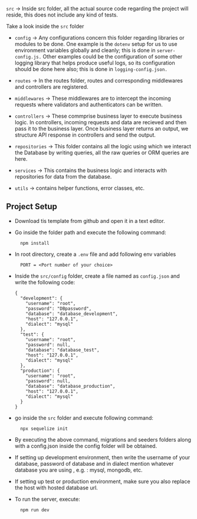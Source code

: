 `src` -> Inside src folder, all the actual source code regarding the project will reside, this does not include any kind of tests.

Take a look inside the `src` folder

- `config` -> Any configurations concern this folder regarding libraries or modules to be done. One example is the `dotenv` setup for us to use environment variables globally and cleanly; this is done in `server-config.js.` Other examples could be the configuration of some other logging library that helps produce useful logs, so its configuration should be done here also; this is done in `logging-config.json.`

- `routes` -> In the routes folder, routes and corresponding middlewares and controllers are registered.

- `middlewares` -> These middlewares are to intercept the incoming requests where validators and authenticators can be written.

- `controllers` -> These commprise business layer to execute business logic. In controllers, incoming requests and data are recieved and then pass it to the business layer. Once business layer returns an output, we structure API response in controllers and send the output.

- `repositories` -> This folder contains all the logic using which we interact the Database by writing queries, all the raw queries or ORM queries are here.

- `services` -> This contains the business logic and interacts with repositories for data from the database.

- `utils` -> contains helper functions, error classes, etc.

## Project Setup

- Download tis template from github and open it in a text editor.
- Go inside the folder path and execute the following command:
  ```
    npm install

  ```
- In root directory, create a `.env` file and add following env variables
  ```
    PORT = <Port number of your choice>

  ```
- Inside the `src/config` folder, create a file named as `config.json` and write the following code:
  ```
  {
    "development": {
      "username": "root",
      "password": "DBpassword",
      "database": "database_development",
      "host": "127.0.0.1",
      "dialect": "mysql"
    },
    "test": {
      "username": "root",
      "password": null,
      "database": "database_test",
      "host": "127.0.0.1",
      "dialect": "mysql"
    },
    "production": {
      "username": "root",
      "password": null,
      "database": "database_production",
      "host": "127.0.0.1",
      "dialect": "mysql"
    }
  }
  
  ```
- go inside the `src` folder and execute following command:
  ```
    npx sequelize init
  
  ```
- By executing the above command, migrations and seeders folders along with a config.json inside the config folder will be obtained.
- If setting up development environment, then write the username of your database, password of database and in dialect mention whatever database you are using , e.g. : mysql, mongodb, etc.
- If setting up test or production environment, make sure you also replace the host with hosted database url.

- To run the server, execute:
  ```
    npm run dev
 
  ```